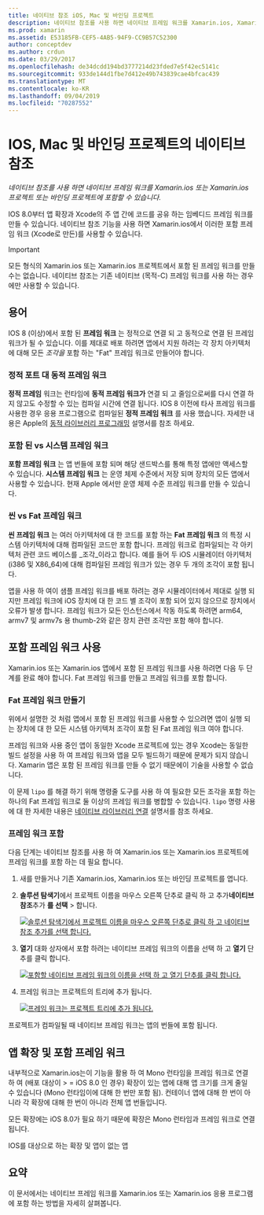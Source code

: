 ```yaml
---
title: 네이티브 참조 iOS, Mac 및 바인딩 프로젝트
description: 네이티브 참조를 사용 하면 네이티브 프레임 워크를 Xamarin.ios, Xamarin.ios 또는 바인딩 프로젝트에 포함할 수 있습니다.
ms.prod: xamarin
ms.assetid: E53185FB-CEF5-4AB5-94F9-CC9B57C52300
author: conceptdev
ms.author: crdun
ms.date: 03/29/2017
ms.openlocfilehash: de34dcdd194bd3777214d23fded7e5f42ec5141c
ms.sourcegitcommit: 933de144d1fbe7d412e49b743839cae4bfcac439
ms.translationtype: MT
ms.contentlocale: ko-KR
ms.lasthandoff: 09/04/2019
ms.locfileid: "70287552"
---
```

# <a name="native-references-in-ios-mac-and-bindings-projects"></a>IOS, Mac 및 바인딩 프로젝트의 네이티브 참조

_네이티브 참조를 사용 하면 네이티브 프레임 워크를 Xamarin.ios 또는 Xamarin.ios 프로젝트 또는 바인딩 프로젝트에 포함할 수 있습니다._

IOS 8.0부터 앱 확장과 Xcode의 주 앱 간에 코드를 공유 하는 임베디드 프레임 워크를 만들 수 있습니다. 네이티브 참조 기능을 사용 하면 Xamarin.ios에서 이러한 포함 프레임 워크 (Xcode로 만든)를 사용할 수 있습니다.
 
> [!IMPORTANT]
> 모든 형식의 Xamarin.ios 또는 Xamarin.ios 프로젝트에서 포함 된 프레임 워크를 만들 수는 없습니다. 네이티브 참조는 기존 네이티브 (목적-C) 프레임 워크를 사용 하는 경우에만 사용할 수 있습니다.

<a name="Terminology" />

## <a name="terminology"></a>용어

IOS 8 (이상)에서 포함 된 **프레임 워크** 는 정적으로 연결 되 고 동적으로 연결 된 프레임 워크가 될 수 있습니다. 이를 제대로 배포 하려면 앱에서 지원 하려는 각 장치 아키텍처에 대해 모든 _조각을_ 포함 하는 "Fat" 프레임 워크로 만들어야 합니다.

<a name="Static-vs-Dynamic-Frameworks" />

### <a name="static-vs-dynamic-frameworks"></a>정적 포트 대 동적 프레임 워크

**정적 프레임** 워크는 런타임에 **동적 프레임 워크가** 연결 되 고 줄임으로써를 다시 연결 하지 않고도 수정할 수 있는 컴파일 시간에 연결 됩니다. IOS 8 이전에 타사 프레임 워크를 사용한 경우 응용 프로그램으로 컴파일된 **정적 프레임 워크** 를 사용 했습니다. 자세한 내용은 Apple의 [동적 라이브러리 프로그래밍](https://developer.apple.com/library/mac/documentation/DeveloperTools/Conceptual/DynamicLibraries/100-Articles/OverviewOfDynamicLibraries.html#//apple_ref/doc/uid/TP40001873-SW1) 설명서를 참조 하세요.

<a name="Embedded-vs-System-Frameworks" />

### <a name="embedded-vs-system-frameworks"></a>포함 된 vs 시스템 프레임 워크

**포함 프레임 워크** 는 앱 번들에 포함 되며 해당 샌드박스를 통해 특정 앱에만 액세스할 수 있습니다. **시스템 프레임 워크** 는 운영 체제 수준에서 저장 되며 장치의 모든 앱에서 사용할 수 있습니다. 현재 Apple 에서만 운영 체제 수준 프레임 워크를 만들 수 있습니다.

<a name="Thin-vs-Fat-Frameworks" />

### <a name="thin-vs-fat-frameworks"></a>씬 vs Fat 프레임 워크

**씬 프레임 워크** 는 여러 아키텍처에 대 한 코드를 포함 하는 **Fat 프레임 워크** 의 특정 시스템 아키텍처에 대해 컴파일된 코드만 포함 합니다. 프레임 워크로 컴파일되는 각 아키텍처 관련 코드 베이스를 _조각_이라고 합니다. 예를 들어 두 iOS 시뮬레이터 아키텍처 (i386 및 X86_64)에 대해 컴파일된 프레임 워크가 있는 경우 두 개의 조각이 포함 됩니다.

앱을 사용 하 여이 샘플 프레임 워크를 배포 하려는 경우 시뮬레이터에서 제대로 실행 되지만 프레임 워크에 iOS 장치에 대 한 코드 별 조각이 포함 되어 있지 않으므로 장치에서 오류가 발생 합니다. 프레임 워크가 모든 인스턴스에서 작동 하도록 하려면 arm64, armv7 및 armv7s 용 thumb-2와 같은 장치 관련 조각만 포함 해야 합니다.

<a name="Working-with-Embedded-Frameworks" />

## <a name="working-with-embedded-frameworks"></a>포함 프레임 워크 사용

Xamarin.ios 또는 Xamarin.ios 앱에서 포함 된 프레임 워크를 사용 하려면 다음 두 단계를 완료 해야 합니다. Fat 프레임 워크를 만들고 프레임 워크를 포함 합니다.

<a name="Overview" />

### <a name="creating-a-fat-framework"></a>Fat 프레임 워크 만들기

위에서 설명한 것 처럼 앱에서 포함 된 프레임 워크를 사용할 수 있으려면 앱이 실행 되는 장치에 대 한 모든 시스템 아키텍처 조각이 포함 된 Fat 프레임 워크 여야 합니다.

프레임 워크와 사용 중인 앱이 동일한 Xcode 프로젝트에 있는 경우 Xcode는 동일한 빌드 설정을 사용 하 여 프레임 워크와 앱을 모두 빌드하기 때문에 문제가 되지 않습니다. Xamarin 앱은 포함 된 프레임 워크를 만들 수 없기 때문에이 기술을 사용할 수 없습니다.

이 문제 `lipo` 를 해결 하기 위해 명령줄 도구를 사용 하 여 필요한 모든 조각을 포함 하는 하나의 Fat 프레임 워크로 둘 이상의 프레임 워크를 병합할 수 있습니다. `lipo` 명령 사용에 대 한 자세한 내용은 [네이티브 라이브러리 연결](~/ios/platform/native-interop.md) 설명서를 참조 하세요.

<a name="Embedding-a-Framework" />

### <a name="embedding-a-framework"></a>프레임 워크 포함

다음 단계는 네이티브 참조를 사용 하 여 Xamarin.ios 또는 Xamarin.ios 프로젝트에 프레임 워크를 포함 하는 데 필요 합니다.

1. 새를 만들거나 기존 Xamarin.ios, Xamarin.ios 또는 바인딩 프로젝트를 엽니다.
2. **솔루션 탐색기**에서 프로젝트 이름을 마우스 오른쪽 단추로 클릭 하 고 추가**네이티브 참조**추가 **를 선택** > 합니다. 

    [![](native-references-images/ref01.png "솔루션 탐색기에서 프로젝트 이름을 마우스 오른쪽 단추로 클릭 하 고 네이티브 참조 추가를 선택 합니다.")](native-references-images/ref01.png#lightbox)
3. **열기** 대화 상자에서 포함 하려는 네이티브 프레임 워크의 이름을 선택 하 고 **열기** 단추를 클릭 합니다. 

    [![](native-references-images/ref02.png "포함할 네이티브 프레임 워크의 이름을 선택 하 고 열기 단추를 클릭 합니다.")](native-references-images/ref02.png#lightbox)
4. 프레임 워크는 프로젝트의 트리에 추가 됩니다. 

    [![](native-references-images/ref03.png "프레임 워크는 프로젝트 트리에 추가 됩니다.")](native-references-images/ref03.png#lightbox)

프로젝트가 컴파일될 때 네이티브 프레임 워크는 앱의 번들에 포함 됩니다.

<a name="App-Extensions-and-Embedded-Frameworks" />

## <a name="app-extensions-and-embedded-frameworks"></a>앱 확장 및 포함 프레임 워크

내부적으로 Xamarin.ios는이 기능을 활용 하 여 Mono 런타임을 프레임 워크로 연결 하 여 (배포 대상이 > = iOS 8.0 인 경우) 확장이 있는 앱에 대해 앱 크기를 크게 줄일 수 있습니다 (Mono 런타임이에 대해 한 번만 포함 됨). 컨테이너 앱에 대해 한 번이 아니라 각 확장에 대해 한 번이 아니라 전체 앱 번들입니다.

모든 확장에는 iOS 8.0가 필요 하기 때문에 확장은 Mono 런타임과 프레임 워크로 연결 됩니다.

IOS를 대상으로 하는 확장 및 앱이 없는 앱 

<a name="Summary" />

## <a name="summary"></a>요약

이 문서에서는 네이티브 프레임 워크를 Xamarin.ios 또는 Xamarin.ios 응용 프로그램에 포함 하는 방법을 자세히 살펴봅니다.

